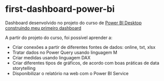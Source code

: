 # first-dashboard-power-bi
Dashboard desenvolvido no projeto do curso de [Power BI Desktop construindo meu primeiro dashboard](https://cursos.alura.com.br/course/power-bi-desktop-primeiro-dashboard)

A partir do projeto do curso, foi possível aprender a:
- Criar conexões a partir de diferentes fontes de dados: online, txt, xlsx
- Tratar dados no Power Query usando linguagem M
- Criar medidas usando linguagem DAX
- Criar diferentes tipos de gráficos, de acordo com boas práticas de data storytelling
- Disponibilizar o relatório na web com o Power BI Service
